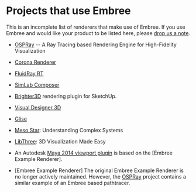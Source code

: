 Projects that use Embree
========================

This is an incomplete list of renderers that make use of Embree. If you
use Embree and would like your product to be listed here, please [drop us a
note](mailto:embree_support@intel.com).

* [OSPRay](<https://ospray.github.io/>) -- A Ray Tracing based Rendering
  Engine for High-Fidelity Visualization 

* [Corona Renderer](https://corona-renderer.com/)

* [FluidRay RT](http://www.fluidray.com/)

* [SimLab Composer](http://www.simlab-soft.com/)

* [Brighter3D](http://www.brighter3d.com) rendering plugin for SketchUp.

* [Visual Designer 3D](http://www.vd-3d.com/) 

* [Glise](http://www.twistednormal.com/)

* [Meso Star](http://www.meso-star.com/): Understanding Complex Systems

* [LibThree](http://libthree.com/): 3D Visualization Made Easy

* An Autodesk [Maya 2014 viewport
  plugin](https://software.intel.com/en-us/articles/an-embree-based-viewport-plugin-for-autodesk-maya)
  is based on the [Embree Example Renderer].

* [Embree Example Renderer] The original Embree Example Renderer is no
  longer actively maintained. However, the
  [OSPRay](https://ospray.github.io/) project contains a similar
  example of an Embree based pathtracer.

